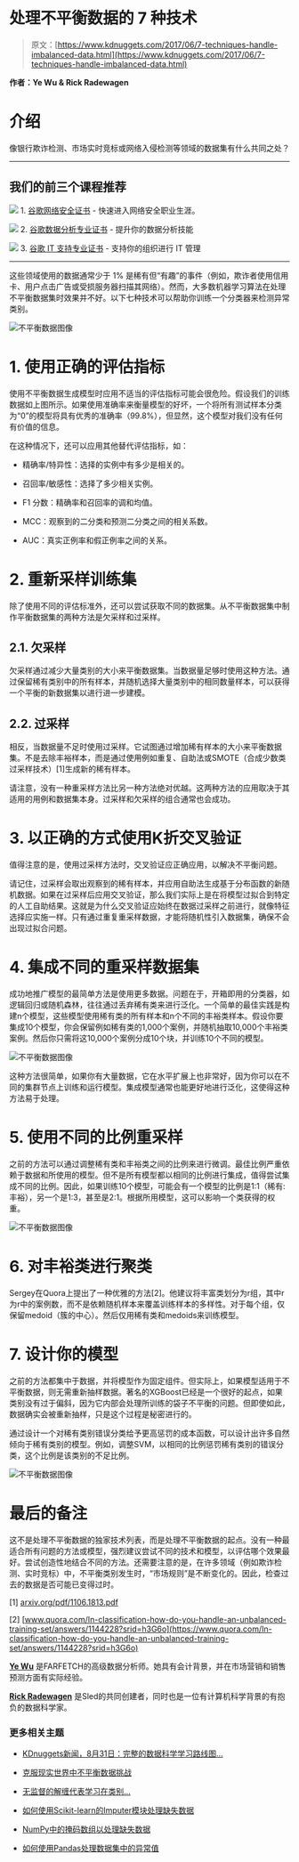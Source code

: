 # 处理不平衡数据的 7 种技术

> 原文：[https://www.kdnuggets.com/2017/06/7-techniques-handle-imbalanced-data.html](https://www.kdnuggets.com/2017/06/7-techniques-handle-imbalanced-data.html)

**作者：Ye Wu & Rick Radewagen**

# 介绍

像银行欺诈检测、市场实时竞标或网络入侵检测等领域的数据集有什么共同之处？

* * *

## 我们的前三个课程推荐

![](../Images/0244c01ba9267c002ef39d4907e0b8fb.png) 1\. [谷歌网络安全证书](https://www.kdnuggets.com/google-cybersecurity) - 快速进入网络安全职业生涯。

![](../Images/e225c49c3c91745821c8c0368bf04711.png) 2\. [谷歌数据分析专业证书](https://www.kdnuggets.com/google-data-analytics) - 提升你的数据分析技能

![](../Images/0244c01ba9267c002ef39d4907e0b8fb.png) 3\. [谷歌 IT 支持专业证书](https://www.kdnuggets.com/google-itsupport) - 支持你的组织进行 IT 管理

* * *

这些领域使用的数据通常少于 1% 是稀有但“有趣”的事件（例如，欺诈者使用信用卡、用户点击广告或受损服务器扫描其网络）。然而，大多数机器学习算法在处理不平衡数据集时效果并不好。以下七种技术可以帮助你训练一个分类器来检测异常类别。

![不平衡数据图像](../Images/c9cbb484ef13d59bff657b921d1b6624.png)

# 1\. 使用正确的评估指标

使用不平衡数据生成模型时应用不适当的评估指标可能会很危险。假设我们的训练数据如上图所示。如果使用准确率来衡量模型的好坏，一个将所有测试样本分类为“0”的模型将具有优秀的准确率（99.8%），但显然，这个模型对我们没有任何有价值的信息。

在这种情况下，还可以应用其他替代评估指标，如：

+   精确率/特异性：选择的实例中有多少是相关的。

+   召回率/敏感性：选择了多少相关实例。

+   F1 分数：精确率和召回率的调和均值。

+   MCC：观察到的二分类和预测二分类之间的相关系数。

+   AUC：真实正例率和假正例率之间的关系。

# 2\. 重新采样训练集

除了使用不同的评估标准外，还可以尝试获取不同的数据集。从不平衡数据集中制作平衡数据集的两种方法是欠采样和过采样。

## 2.1\. 欠采样

欠采样通过减少大量类别的大小来平衡数据集。当数据量足够时使用这种方法。通过保留稀有类别中的所有样本，并随机选择大量类别中的相同数量样本，可以获得一个平衡的新数据集以进行进一步建模。

## 2.2\. 过采样

相反，当数据量不足时使用过采样。它试图通过增加稀有样本的大小来平衡数据集。不是去除丰裕样本，而是通过使用例如重复、自助法或SMOTE（合成少数类过采样技术）[1]生成新的稀有样本。

请注意，没有一种重采样方法比另一种方法绝对优越。这两种方法的应用取决于其适用的用例和数据集本身。过采样和欠采样的组合通常也会成功。

# 3\. 以正确的方式使用K折交叉验证

值得注意的是，使用过采样方法时，交叉验证应正确应用，以解决不平衡问题。

请记住，过采样会取出观察到的稀有样本，并应用自助法生成基于分布函数的新随机数据。如果在过采样后应用交叉验证，那么我们实际上是在将模型过拟合到特定的人工自助结果。这就是为什么交叉验证应始终在数据过采样之前进行，就像特征选择应实施一样。只有通过重复重采样数据，才能将随机性引入数据集，确保不会出现过拟合问题。

# 4\. 集成不同的重采样数据集

成功地推广模型的最简单方法是使用更多数据。问题在于，开箱即用的分类器，如逻辑回归或随机森林，往往通过丢弃稀有类来进行泛化。一个简单的最佳实践是构建n个模型，这些模型使用稀有类的所有样本和n个不同的丰裕类样本。假设你要集成10个模型，你会保留例如稀有类的1,000个案例，并随机抽取10,000个丰裕类案例。然后你只需将这10,000个案例分成10个块，并训练10个不同的模型。

![不平衡数据图像](../Images/ede2a66de5495ee740d8657b7358922b.png)

这种方法很简单，如果你有大量数据，它在水平扩展上也非常好，因为你可以在不同的集群节点上训练和运行模型。集成模型通常也能更好地进行泛化，这使得这种方法易于处理。

# 5\. 使用不同的比例重采样

之前的方法可以通过调整稀有类和丰裕类之间的比例来进行微调。最佳比例严重依赖于数据和所使用的模型。但不是所有模型都以相同的比例进行集成，值得尝试集成不同的比例。因此，如果训练10个模型，可能会有一个模型的比例是1:1（稀有:丰裕），另一个是1:3，甚至是2:1。根据所用模型，这可以影响一个类获得的权重。

![不平衡数据图像](../Images/788030e4729ffd21c9d6304c5c969c8f.png)

# 6\. 对丰裕类进行聚类

Sergey在Quora上提出了一种优雅的方法[2]。他建议将丰富类划分为r组，其中r为r中的案例数，而不是依赖随机样本来覆盖训练样本的多样性。对于每个组，仅保留medoid（簇的中心）。然后仅用稀有类和medoids来训练模型。

# 7\. 设计你的模型

之前的方法都集中于数据，并将模型作为固定组件。但实际上，如果模型适用于不平衡数据，则无需重新抽样数据。著名的XGBoost已经是一个很好的起点，如果类别没有过于偏斜，因为它内部会处理所训练的袋子不平衡的问题。但即使如此，数据确实会被重新抽样，只是这个过程是秘密进行的。

通过设计一个对稀有类别错误分类给予更高惩罚的成本函数，可以设计出许多自然倾向于稀有类别的模型。例如，调整SVM，以相同的比例惩罚稀有类别的错误分类，这个比例是该类别的不足比例。

![不平衡数据图像](../Images/dd60769bef964bfc7705cdcd2c2baa54.png)

# 最后的备注

这不是处理不平衡数据的独家技术列表，而是处理不平衡数据的起点。没有一种最适合所有问题的方法或模型，强烈建议尝试不同的技术和模型，以评估哪个效果最好。尝试创造性地结合不同的方法。还需要注意的是，在许多领域（例如欺诈检测、实时竞标）中，不平衡类别发生时，“市场规则”是不断变化的。因此，检查过去的数据是否可能已变得过时。

[1] [arxiv.org/pdf/1106.1813.pdf](https://arxiv.org/pdf/1106.1813.pdf)

[2] [www.quora.com/In-classification-how-do-you-handle-an-unbalanced-training-set/answers/1144228?srid=h3G6o](https://www.quora.com/In-classification-how-do-you-handle-an-unbalanced-training-set/answers/1144228?srid=h3G6o)

[**Ye Wu**](https://www.linkedin.com/in/ye-wu-424350b6/) 是FARFETCH的高级数据分析师。她具有会计背景，并在市场营销和销售预测方面有实际经验。

[**Rick Radewagen**](https://www.linkedin.com/in/radewagen/) 是Sled的共同创建者，同时也是一位有计算机科学背景的有抱负的数据科学家。

### 更多相关主题

+   [KDnuggets新闻，8月31日：完整的数据科学学习路线图…](https://www.kdnuggets.com/2022/n35.html)

+   [克服现实世界中不平衡数据挑战](https://www.kdnuggets.com/2023/07/overcoming-imbalanced-data-challenges-realworld-scenarios.html)

+   [无监督的解缠代表学习在类别…](https://www.kdnuggets.com/2023/01/unsupervised-disentangled-representation-learning-class-imbalanced-dataset-elastic-infogan.html)

+   [如何使用Scikit-learn的Imputer模块处理缺失数据](https://www.kdnuggets.com/how-to-handle-missing-data-with-scikit-learns-imputer-module)

+   [NumPy中的掩码数组以处理缺失数据](https://www.kdnuggets.com/masked-arrays-in-numpy-to-handle-missing-data)

+   [如何使用Pandas处理数据集中的异常值](https://www.kdnuggets.com/how-to-handle-outliers-in-dataset-with-pandas)
